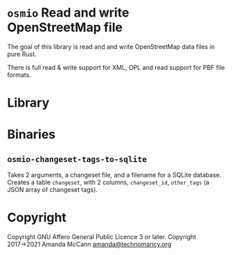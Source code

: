 # `osmio` Read and write OpenStreetMap file


The goal of this library is read and and write OpenStreetMap data files in pure Rust.

There is full read & write support for XML, OPL and read support for PBF file formats.

# Library

# Binaries

## `osmio-changeset-tags-to-sqlite`

Takes 2 arguments, a changeset file, and a filename for a SQLite database.
Creates a table `changeset`, with 2 columns, `changeset_id`, `other_tags` (a
JSON array of changeset tags).

# Copyright

Copyright GNU Affero General Public Licence 3 or later. Copyright 2017→2021 Amanda McCann <amanda@technomancy.org>
